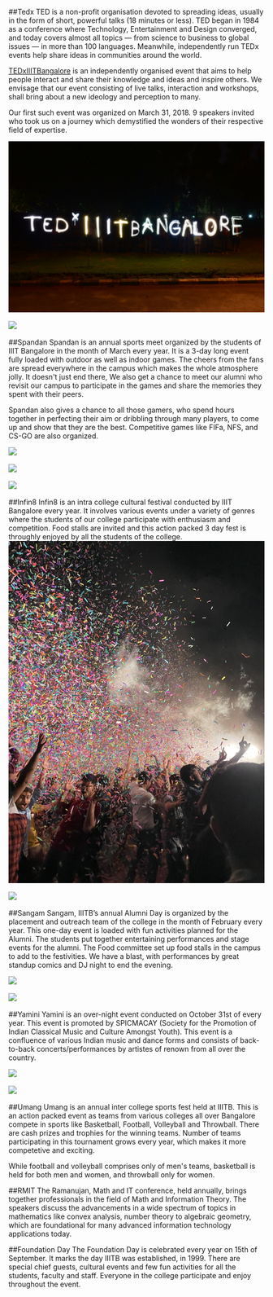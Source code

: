 ##Tedx
TED is a non-profit organisation devoted to spreading ideas, usually in the form of short, powerful talks (18 minutes or less). TED began in 1984 as a conference where Technology, Entertainment and Design converged, and today covers almost all topics — from science to business to global issues — in more than 100 languages. Meanwhile, independently run TEDx events help share ideas in communities around the world.

<a href="http://tedxiiitbangalore.com" target="_blank">TEDxIIITBangalore</a> is an independently organised event that aims to help people interact and share their knowledge and ideas and inspire others. We envisage that our event consisting of live talks, interaction and workshops, shall bring about a new ideology and perception to many. 

Our first such event was organized on March 31, 2018. 9 speakers invited who took us on a journey which demystified the wonders of their respective field of expertise.

![](images/events/ted1.jpg)

![](images/events/ted3.jpg)


##Spandan
Spandan is an annual sports meet organized by the students of IIIT Bangalore in the month of March every year. It is a 3-day long event fully loaded with outdoor as well as indoor games. The cheers from the fans are spread everywhere in the campus which makes the whole atmosphere jolly. It doesn't just end there, We also get a chance to meet our alumni who revisit our campus to participate in the games and share the memories they spent with their peers.

Spandan also gives a chance to all those gamers, who spend hours together in perfecting their aim or dribbling through many players, to come up and show that they are the best. Competitive games like FIFa, NFS, and CS-GO are also organized.

![](images/events/spandan_1.JPG)

![](images/events/football1.jpg)

![](images/events/fifa1.jpg)

##Infin8
Infin8 is an intra college cultural festival conducted by IIIT Bangalore every year. It involves various events under a variety of genres where the students of our college participate with enthusiasm and competition. Food stalls are invited and this action packed 3 day fest is throughly enjoyed by all the students of the college.
![](images/events/infin8_1.jpg)

![](images/events/infin8_2.jpg)

##Sangam
Sangam, IIITB’s annual Alumni Day is organized by the placement and outreach team of the college in the month of February every year. This one-day event is loaded with fun activities planned for the Alumni. The students put together entertaining performances and stage events for the alumni. The Food committee set up food stalls in the campus to add to the festivities. We have a blast, with performances by great standup comics and DJ night to end the evening.

![](images/events/sangam_1.JPG)

![](images/events/sangam_2.JPG)


##Yamini
Yamini is an over-night event conducted on October 31st of every year. This event is promoted by SPICMACAY (Society for the Promotion of Indian Classical Music and Culture Amongst Youth). This event is a confluence of various Indian music and dance forms and consists of back-to-back concerts/performances by artistes of renown from all over the country.


![](images/events/yamini1.jpg)

![](images/events/yamini2.jpg)


##Umang
Umang is an annual inter college sports fest held at IIITB. This is an action packed event as teams from various colleges all over Bangalore compete in sports like Basketball, Football, Volleyball and Throwball. There are cash prizes and trophies for the winning teams. Number of teams participating in this tournament grows every year, which makes it more competetive and exciting.

While football and volleyball comprises only of men's teams, basketball is held for both men and women, and throwball only for women.


##RMIT
The Ramanujan, Math and IT conference, held annually, brings together professionals in the field of Math and Information Theory. The speakers discuss the advancements in a wide spectrum of topics in mathematics like convex analysis, number theory to algebraic geometry, which are foundational for many advanced information technology applications today.


##Foundation Day
The Foundation Day is celebrated every year on 15th of September. It marks the day IIITB was established, in 1999. There are special chief guests, cultural events and few fun activities for all the students, faculty and staff. Everyone in the college participate and enjoy throughout the event.
